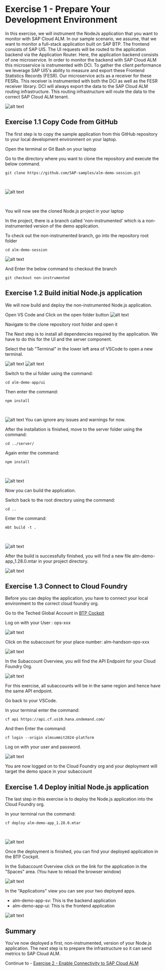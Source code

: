 # Exercise 1 - Prepare Your Development Environment

In this exercise, we will instrument the NodeJs application that you want to monitor with SAP Cloud ALM. 
In our sample scenario, we assume, that we want to monitor a full-stack application built on SAP BTP. The frontend consists of SAP UI5. The UI requests will be routed to the application backend via the Application Router. Here, the application backend consists of one microservice. In order to monitor the backend with SAP Cloud ALM this microservice is instrumented with DCI. To gather the client performance we leverage SAP UI5's ability to measure and export these Frontend Statistics Records (FESR). Our microservice acts as a receiver for these FESRs. This receiver is instrumented with both the DCI as well as the FESR receiver library. DCI will always export the data to the SAP Cloud ALM routing infrastructure. This routing infrastructure will route the data to the correct SAP Cloud ALM tenant.

<!---![image](https://github.com/SAP-samples/teched2023-XP261/assets/113598836/975d1a50-46c7-4014-b91e-fd0f75153874)-->
<!-- ![image](image/975d1a50-46c7-4014-b91e-fd0f75153874.png) -->

![alt text](image-12.png)

## Exercise 1.1 Copy Code from GitHub

The first step is to copy the sample application from this GitHub repository to your local development environment on your laptop.

Open the terminal or Git Bash on your laptop
<br><!---![image](https://github.com/andrea-schu/teched2023-XP261/assets/113598836/1f3c6050-dd18-444d-92fd-341135e04494)-->
<!-- ![image](image/openintellij.png) -->

Go to the directory where you want to clone the repository and execute the below command.
```
git clone https://github.com/SAP-samples/alm-demo-session.git
```
<br><!---![image](https://github.com/andrea-schu/teched2023-XP261/assets/113598836/23db97d8-640b-4107-bdc9-c57a791a4fe1)-->
<!-- ![image](image/getfromvcs.png) -->
![alt text](image.png)

<!-- If IntelliJ opens with an already added project, please choose File > New > Project from Version Control
<br><!---![image](https://github.com/SAP-samples/teched2023-XP261/assets/113598836/61a6c234-bd1c-49b6-ad75-934596d87346)-->
<!-- ![image](image/61a6c234-bd1c-49b6-ad75-934596d87346.png) -->

<!-- Paste the following URL: https://github.com/SAP-samples/teched2023-XP261.git  -->
<!-- Then click on "Clone". -->
<br><!---![image](https://github.com/andrea-schu/teched2023-XP261/assets/113598836/e77ac5ec-2a6d-4e88-bf87-555a7a446978)-->
<!-- ![image](image/vcsclone.png) -->

You will now see the cloned Node.js project in your laptop
<br><!---![image](https://github.com/SAP-samples/teched2023-XP261/assets/113598836/28ce30df-dc99-44c4-aff0-45dc25568d12)-->
<!-- ![image](image/28ce30df-dc99-44c4-aff0-45dc25568d12.png) -->

In the project, there is a branch called 'non-instrumented' which is a non-instrumented version of the demo application.

To check out the non-instrumented branch, go into the repository root folder
```
cd alm-demo-session
```
![alt text](image-1.png)

And Enter the below command to checkout the branch
```
git checkout non-instrumented
```


<!-- <br>-![image](https://github.com/SAP-samples/teched2023-XP261/assets/113598836/4ef137aa-ce3e-465a-8dbd-90abd9d808aa) -->
<!-- ![image](image/4ef137aa-ce3e-465a-8dbd-90abd9d808aa.png) -->

<!-- Open the tree "Remote" -> "origin" and select the entry "non-instrumented". Then click on "Checkout" -->
<!-- <br>-![image](https://github.com/SAP-samples/teched2023-XP261/assets/113598836/04d740c0-9c2a-4d22-8939-8b70da6d4ee0) -->
<!-- ![image](image/04d740c0-9c2a-4d22-8939-8b70da6d4ee0.png) -->

## Exercise 1.2 Build initial Node.js application

We will now build and deploy the non-instrumented Node.js application.

Open VS Code and Click on the open folder button
![alt text](image-2.png)

Navigate to the clone repository root folder and open it

The Next step is to install all dependencies required by the application. We have to do this for the UI and the server component.

Select the tab "Terminal" in the lower left area of VSCode to open a new terminal.

![alt text](image-3.png)
![alt text](image-4.png)
<br><!---![image](https://github.com/SAP-samples/teched2023-XP261/assets/113598836/2b98eed1-b091-4967-b80f-205fefbe6335)-->
<!-- ![image](image/2b98eed1-b091-4967-b80f-205fefbe6335.png) -->

Switch to the ui folder using the command: 
```shell
cd alm-demo-app/ui
```
Then enter the command: 
```shell
npm install
```
<br><!---![image](https://github.com/SAP-samples/teched2023-XP261/assets/113598836/f49a9593-5aba-4478-8a57-97fe9a4584f4)-->
<!-- ![image](image/f49a9593-5aba-4478-8a57-97fe9a4584f4.png) -->
![alt text](image-5.png)
You can ignore any issues and warnings for now.

After the installation is finished, move to the server folder using the command: 
```shell
cd ../server/
```
Again enter the command: 
```shell
npm install
```
<br><!---![image](https://github.com/SAP-samples/teched2023-XP261/assets/113598836/02052a1f-eb94-49a8-9e80-7d8729a601e8)-->
<!-- ![image](image/02052a1f-eb94-49a8-9e80-7d8729a601e8.png) -->
![alt text](image-6.png)

Now you can build the application. 

Switch back to the root directory using the command: 
```shell
cd ..
```
Enter the command: 
```shell
mbt build -t .
```
<br><!---![image](https://github.com/SAP-samples/teched2023-XP261/assets/113598836/6cd01020-8de1-458e-ad4c-fd46ccb11ff1)-->
<!-- ![image](image/6cd01020-8de1-458e-ad4c-fd46ccb11ff1.png) -->
![alt text](image-7.png)

After the build is successfully finished, you will find a new file alm-demo-app_1.28.0.mtar in your project directory.
<br><!---![image](https://github.com/SAP-samples/teched2023-XP261/assets/113598836/f16a984a-0109-4100-9df2-26d90f6a20e6)-->
<!-- ![image](image/f16a984a-0109-4100-9df2-26d90f6a20e6.png) -->
![alt text](image-8.png)

## Exercise 1.3 Connect to Cloud Foundry

Before you can deploy the application, you have to connect your local environment to the correct cloud foundry org.

Go to the Teched Global Account in [BTP Cockpit](https://amer.cockpit.btp.cloud.sap/cockpit/?idp=tdct3ched1.accounts.ondemand.com#/globalaccount/e2a835b0-3011-4c79-818a-d7767c4627cd)

Log on with your User : ops-xxx
<br><!---![image](https://github.com/SAP-samples/teched2023-XP261/assets/113598836/5bc612e6-aa81-4796-887e-fe1a7f0a65bf)-->
<!-- ![image](image/5bc612e6-aa81-4796-887e-fe1a7f0a65bf.png) -->

![alt text](image-13.png)

Click on the subaccount for your place number: alm-handson-ops-xxx
<br><!---![image](https://github.com/SAP-samples/teched2023-XP261/assets/113598836/cdf735df-b432-4307-942b-75352d3c7dd0)-->
<!-- ![image](image/cdf735df-b432-4307-942b-75352d3c7dd0.png) -->
![alt text](image-14.png)

In the Subaccount Overview, you will find the API Endpoint for your Cloud Foundry Org.
<br><!---![image](https://github.com/SAP-samples/teched2023-XP261/assets/113598836/712053ea-d1d9-44cb-a883-ac69d9a9e780)-->
<!-- ![image](image/712053ea-d1d9-44cb-a883-ac69d9a9e780.png) -->

![alt text](image-15.png)

For this exercise, all subaccounts will be in the same region and hence have the same API endpoint. 

Go back to your VSCode. 

In your terminal enter the command: 
```shell
cf api https://api.cf.us10.hana.ondemand.com/
```
<!---![image](https://github.com/SAP-samples/teched2023-XP261/assets/113598836/a08efb2a-456d-4306-b2b1-cd07410bf2d2)-->
<!-- ![image](image/a08efb2a-456d-4306-b2b1-cd07410bf2d2.png) -->

And then Enter the command: 
```shell
cf login --origin almsummit2024-platform 
```
Log on with your user and password.
<br><!---![image](https://github.com/SAP-samples/teched2023-XP261/assets/113598836/291f2c83-d2a4-4c57-bbc2-aebf89a64d2e)-->
<!-- ![image](image/291f2c83-d2a4-4c57-bbc2-aebf89a64d2e.png) -->
![alt text](image-16.png)

You are now logged on to the Cloud Foundry org and your deployment will target the demo space in your subaccount

## Exercise 1.4 Deploy initial Node.js application

The last step in this exercise is to deploy the Node.js application into the Cloud Foundry org.

In your terminal run the command: 
```shell
cf deploy alm-demo-app_1.28.0.mtar
```
<br><!---![image](https://github.com/SAP-samples/teched2023-XP261/assets/113598836/f310d263-10b7-4bc5-a84f-cebf554d3112)-->
<!-- ![image](image/f310d263-10b7-4bc5-a84f-cebf554d3112.png) -->
![alt text](image-9.png)

Once the deployment is finished, you can find your deployed application in the BTP Cockpit.

In the Subaccount Overview click on the link for the application in the "Spaces" area. (You have to reload the browser window)
<br><!---![image](https://github.com/SAP-samples/teched2023-XP261/assets/113598836/f7297b2c-adf5-446e-8012-c6d24aa18a8e)-->
<!-- ![image](image/f7297b2c-adf5-446e-8012-c6d24aa18a8e.png) -->
![alt text](image-10.png)

In the "Applications" view you can see your two deployed apps. 
- alm-demo-app-sv: This is the backend application
- alm-demo-app-ui: This is the frontend application
<br><!---![image](https://github.com/SAP-samples/teched2023-XP261/assets/113598836/4fe2d9d8-ee72-4fb8-aee8-0175fd2cc4ad)-->
<!-- ![image](image/4fe2d9d8-ee72-4fb8-aee8-0175fd2cc4ad.png) -->
![alt text](image-11.png)

## Summary

You've now deployed a first, non-instrumented, version of your Node.js application. The next step is to prepare the infrastructure so it can send metrics to SAP Cloud ALM.

Continue to - [Exercise 2 - Enable Connectivity to SAP Cloud ALM](../ex2/README.md)
